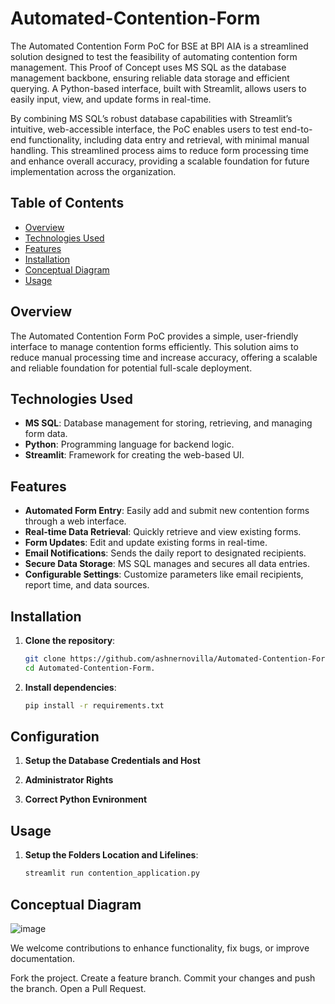 # Automated-Contention-Form
The Automated Contention Form PoC for BSE at BPI AIA is a streamlined solution designed to test the feasibility of automating contention form management. This Proof of Concept uses MS SQL as the database management backbone, ensuring reliable data storage and efficient querying. A Python-based interface, built with Streamlit, allows users to easily input, view, and update forms in real-time.

By combining MS SQL’s robust database capabilities with Streamlit’s intuitive, web-accessible interface, the PoC enables users to test end-to-end functionality, including data entry and retrieval, with minimal manual handling. This streamlined process aims to reduce form processing time and enhance overall accuracy, providing a scalable foundation for future implementation across the organization.


## Table of Contents

- [Overview](#overview)
- [Technologies Used](#technologies-used)
- [Features](#features)
- [Installation](#installation)
- [Conceptual Diagram](#conceptual-diagram)
- [Usage](#usage)

## Overview
The Automated Contention Form PoC provides a simple, user-friendly interface to manage contention forms efficiently. This solution aims to reduce manual processing time and increase accuracy, offering a scalable and reliable foundation for potential full-scale deployment.

## Technologies Used
- **MS SQL**: Database management for storing, retrieving, and managing form data.
- **Python**: Programming language for backend logic.
- **Streamlit**: Framework for creating the web-based UI.

## Features

- **Automated Form Entry**: Easily add and submit new contention forms through a web interface.
- **Real-time Data Retrieval**: Quickly retrieve and view existing forms.
- **Form Updates**: Edit and update existing forms in real-time.
- **Email Notifications**: Sends the daily report to designated recipients.
- **Secure Data Storage**: MS SQL manages and secures all data entries.
- **Configurable Settings**: Customize parameters like email recipients, report time, and data sources.


## Installation

1. **Clone the repository**:
   ```bash
   git clone https://github.com/ashnernovilla/Automated-Contention-Form.git
   cd Automated-Contention-Form.

2. **Install dependencies**:
   ```bash
   pip install -r requirements.txt


## Configuration

1. **Setup the Database Credentials and Host**

2. **Administrator Rights**

3. **Correct Python Evnironment**

## Usage

1. **Setup the Folders Location and Lifelines**:
   ```bash
   streamlit run contention_application.py


## Conceptual Diagram
![image](https://github.com/user-attachments/assets/cffcc0c3-449e-466a-971e-6b842257076a)



We welcome contributions to enhance functionality, fix bugs, or improve documentation.

Fork the project.
Create a feature branch.
Commit your changes and push the branch.
Open a Pull Request.


